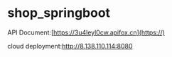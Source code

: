 # shop_springboot

API Document:[https://3u4leyl0cw.apifox.cn](https://)

cloud deployment:http://8.138.110.114:8080
